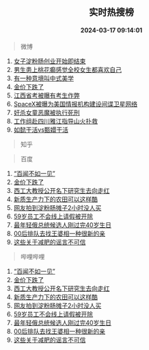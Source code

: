 <div align="center"><h2>实时热搜榜</h2><h4>2024-03-17 09:14:01</h4></div>

> 微博  

1. [女子淀粉肠创业开始即结束](https://s.weibo.com/weibo?q=%23%E5%A5%B3%E5%AD%90%E6%B7%80%E7%B2%89%E8%82%A0%E5%88%9B%E4%B8%9A%E5%BC%80%E5%A7%8B%E5%8D%B3%E7%BB%93%E6%9D%9F%23&t=31&band_rank=1&Refer=top)<br />
2. [男生患上桃花癫感觉全校女生都喜欢自己](https://s.weibo.com/weibo?q=%23%E7%94%B7%E7%94%9F%E6%82%A3%E4%B8%8A%E6%A1%83%E8%8A%B1%E7%99%AB%E6%84%9F%E8%A7%89%E5%85%A8%E6%A0%A1%E5%A5%B3%E7%94%9F%E9%83%BD%E5%96%9C%E6%AC%A2%E8%87%AA%E5%B7%B1%23&t=31&band_rank=2&Refer=top)<br />
3. [有一种意境叫中式美学](https://s.weibo.com/weibo?q=%23%E6%9C%89%E4%B8%80%E7%A7%8D%E6%84%8F%E5%A2%83%E5%8F%AB%E4%B8%AD%E5%BC%8F%E7%BE%8E%E5%AD%A6%23&t=31&band_rank=3&Refer=top)<br />
4. [金价下跌了](https://s.weibo.com/weibo?q=%23%E9%87%91%E4%BB%B7%E4%B8%8B%E8%B7%8C%E4%BA%86%23&t=31&band_rank=4&Refer=top)<br />
5. [江西省考被曝有考生作弊](https://s.weibo.com/weibo?q=%23%E6%B1%9F%E8%A5%BF%E7%9C%81%E8%80%83%E8%A2%AB%E6%9B%9D%E6%9C%89%E8%80%83%E7%94%9F%E4%BD%9C%E5%BC%8A%23&t=31&band_rank=5&Refer=top)<br />
6. [SpaceX被曝为美国情报机构建设间谍卫星网络](https://s.weibo.com/weibo?q=%23SpaceX%E8%A2%AB%E6%9B%9D%E4%B8%BA%E7%BE%8E%E5%9B%BD%E6%83%85%E6%8A%A5%E6%9C%BA%E6%9E%84%E5%BB%BA%E8%AE%BE%E9%97%B4%E8%B0%8D%E5%8D%AB%E6%98%9F%E7%BD%91%E7%BB%9C%23&t=31&band_rank=6&Refer=top)<br />
7. [奸杀女童恶魔被执行死刑](https://s.weibo.com/weibo?q=%23%E5%A5%B8%E6%9D%80%E5%A5%B3%E7%AB%A5%E6%81%B6%E9%AD%94%E8%A2%AB%E6%89%A7%E8%A1%8C%E6%AD%BB%E5%88%91%23&t=31&band_rank=7&Refer=top)<br />
8. [工作组赴四川雅江指导山火扑救](https://s.weibo.com/weibo?q=%23%E5%B7%A5%E4%BD%9C%E7%BB%84%E8%B5%B4%E5%9B%9B%E5%B7%9D%E9%9B%85%E6%B1%9F%E6%8C%87%E5%AF%BC%E5%B1%B1%E7%81%AB%E6%89%91%E6%95%91%23&t=31&band_rank=8&Refer=top)<br />
9. [如懿干活vs甄嬛干活](https://s.weibo.com/weibo?q=%23%E5%A6%82%E6%87%BF%E5%B9%B2%E6%B4%BBvs%E7%94%84%E5%AC%9B%E5%B9%B2%E6%B4%BB%23&t=31&band_rank=9&Refer=top)<br />

> 知乎  


> 百度  

1. [“百闻不如一见”](https://www.baidu.com/s?wd=%E2%80%9C%E7%99%BE%E9%97%BB%E4%B8%8D%E5%A6%82%E4%B8%80%E8%A7%81%E2%80%9D&sa=fyb_news&rsv_dl=fyb_news)<br />
2. [金价下跌了](https://www.baidu.com/s?wd=%E9%87%91%E4%BB%B7%E4%B8%8B%E8%B7%8C%E4%BA%86&sa=fyb_news&rsv_dl=fyb_news)<br />
3. [西工大教授公开名下研究生去向走红](https://www.baidu.com/s?wd=%E8%A5%BF%E5%B7%A5%E5%A4%A7%E6%95%99%E6%8E%88%E5%85%AC%E5%BC%80%E5%90%8D%E4%B8%8B%E7%A0%94%E7%A9%B6%E7%94%9F%E5%8E%BB%E5%90%91%E8%B5%B0%E7%BA%A2&sa=fyb_news&rsv_dl=fyb_news)<br />
4. [新质生产力下的农田可以这样酷](https://www.baidu.com/s?wd=%E6%96%B0%E8%B4%A8%E7%94%9F%E4%BA%A7%E5%8A%9B%E4%B8%8B%E7%9A%84%E5%86%9C%E7%94%B0%E5%8F%AF%E4%BB%A5%E8%BF%99%E6%A0%B7%E9%85%B7&sa=fyb_news&rsv_dl=fyb_news)<br />
5. [网友拍到淀粉肠摊子2小时没人买](https://www.baidu.com/s?wd=%E7%BD%91%E5%8F%8B%E6%8B%8D%E5%88%B0%E6%B7%80%E7%B2%89%E8%82%A0%E6%91%8A%E5%AD%902%E5%B0%8F%E6%97%B6%E6%B2%A1%E4%BA%BA%E4%B9%B0&sa=fyb_news&rsv_dl=fyb_news)<br />
6. [59岁员工不会线上请假被开除](https://www.baidu.com/s?wd=59%E5%B2%81%E5%91%98%E5%B7%A5%E4%B8%8D%E4%BC%9A%E7%BA%BF%E4%B8%8A%E8%AF%B7%E5%81%87%E8%A2%AB%E5%BC%80%E9%99%A4&sa=fyb_news&rsv_dl=fyb_news)<br />
7. [最年轻俄总统候选人刚过完40岁生日](https://www.baidu.com/s?wd=%E6%9C%80%E5%B9%B4%E8%BD%BB%E4%BF%84%E6%80%BB%E7%BB%9F%E5%80%99%E9%80%89%E4%BA%BA%E5%88%9A%E8%BF%87%E5%AE%8C40%E5%B2%81%E7%94%9F%E6%97%A5&sa=fyb_news&rsv_dl=fyb_news)<br />
8. [00后排队去找王婆相一种很新的亲](https://www.baidu.com/s?wd=00%E5%90%8E%E6%8E%92%E9%98%9F%E5%8E%BB%E6%89%BE%E7%8E%8B%E5%A9%86%E7%9B%B8%E4%B8%80%E7%A7%8D%E5%BE%88%E6%96%B0%E7%9A%84%E4%BA%B2&sa=fyb_news&rsv_dl=fyb_news)<br />
9. [这些关于减肥的谣言不可信](https://www.baidu.com/s?wd=%E8%BF%99%E4%BA%9B%E5%85%B3%E4%BA%8E%E5%87%8F%E8%82%A5%E7%9A%84%E8%B0%A3%E8%A8%80%E4%B8%8D%E5%8F%AF%E4%BF%A1&sa=fyb_news&rsv_dl=fyb_news)<br />

> 哔哩哔哩  

1. [“百闻不如一见”](https://www.baidu.com/s?wd=%E2%80%9C%E7%99%BE%E9%97%BB%E4%B8%8D%E5%A6%82%E4%B8%80%E8%A7%81%E2%80%9D&sa=fyb_news&rsv_dl=fyb_news)<br />
2. [金价下跌了](https://www.baidu.com/s?wd=%E9%87%91%E4%BB%B7%E4%B8%8B%E8%B7%8C%E4%BA%86&sa=fyb_news&rsv_dl=fyb_news)<br />
3. [西工大教授公开名下研究生去向走红](https://www.baidu.com/s?wd=%E8%A5%BF%E5%B7%A5%E5%A4%A7%E6%95%99%E6%8E%88%E5%85%AC%E5%BC%80%E5%90%8D%E4%B8%8B%E7%A0%94%E7%A9%B6%E7%94%9F%E5%8E%BB%E5%90%91%E8%B5%B0%E7%BA%A2&sa=fyb_news&rsv_dl=fyb_news)<br />
4. [新质生产力下的农田可以这样酷](https://www.baidu.com/s?wd=%E6%96%B0%E8%B4%A8%E7%94%9F%E4%BA%A7%E5%8A%9B%E4%B8%8B%E7%9A%84%E5%86%9C%E7%94%B0%E5%8F%AF%E4%BB%A5%E8%BF%99%E6%A0%B7%E9%85%B7&sa=fyb_news&rsv_dl=fyb_news)<br />
5. [网友拍到淀粉肠摊子2小时没人买](https://www.baidu.com/s?wd=%E7%BD%91%E5%8F%8B%E6%8B%8D%E5%88%B0%E6%B7%80%E7%B2%89%E8%82%A0%E6%91%8A%E5%AD%902%E5%B0%8F%E6%97%B6%E6%B2%A1%E4%BA%BA%E4%B9%B0&sa=fyb_news&rsv_dl=fyb_news)<br />
6. [59岁员工不会线上请假被开除](https://www.baidu.com/s?wd=59%E5%B2%81%E5%91%98%E5%B7%A5%E4%B8%8D%E4%BC%9A%E7%BA%BF%E4%B8%8A%E8%AF%B7%E5%81%87%E8%A2%AB%E5%BC%80%E9%99%A4&sa=fyb_news&rsv_dl=fyb_news)<br />
7. [最年轻俄总统候选人刚过完40岁生日](https://www.baidu.com/s?wd=%E6%9C%80%E5%B9%B4%E8%BD%BB%E4%BF%84%E6%80%BB%E7%BB%9F%E5%80%99%E9%80%89%E4%BA%BA%E5%88%9A%E8%BF%87%E5%AE%8C40%E5%B2%81%E7%94%9F%E6%97%A5&sa=fyb_news&rsv_dl=fyb_news)<br />
8. [00后排队去找王婆相一种很新的亲](https://www.baidu.com/s?wd=00%E5%90%8E%E6%8E%92%E9%98%9F%E5%8E%BB%E6%89%BE%E7%8E%8B%E5%A9%86%E7%9B%B8%E4%B8%80%E7%A7%8D%E5%BE%88%E6%96%B0%E7%9A%84%E4%BA%B2&sa=fyb_news&rsv_dl=fyb_news)<br />
9. [这些关于减肥的谣言不可信](https://www.baidu.com/s?wd=%E8%BF%99%E4%BA%9B%E5%85%B3%E4%BA%8E%E5%87%8F%E8%82%A5%E7%9A%84%E8%B0%A3%E8%A8%80%E4%B8%8D%E5%8F%AF%E4%BF%A1&sa=fyb_news&rsv_dl=fyb_news)<br />

